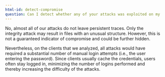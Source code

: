 ```yaml
---
html-id: detect-compromise
question: Can I detect whether any of your attacks was exploited on my account?
---
```


No, almost all of our attacks do not leave persistent traces.
Only the integrity attack may result in files with an unusual structure.
However, this is not a guaranteed indicator of compromise and could be further hidden.

Nevertheless, on the clients that we analyzed, all attacks would have required a substantial number of manual login attempts (i.e., the user entering the password).
Since clients usually cache the credentials, users often stay logged in, minimizing the number of logins performed and thereby increasing the difficulty of the attacks.
